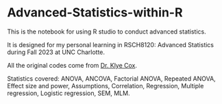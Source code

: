 # Advanced-Statistics-within-R
This is the notebook for using R studio to conduct advanced statistics. 

It is designed for my personal learning in RSCH8120: Advanced Statistics during Fall 2023 at UNC Charlotte.

All the original codes come from [Dr. Klye Cox](https://edld.charlotte.edu/directory/kyle-cox/). 

Statistics covered: ANOVA, ANCOVA, Factorial ANOVA, Repeated ANOVA, Effect size and power, Assumptions, Correlation, Regression, Multiple regression, Logistic regression, SEM, MLM.

